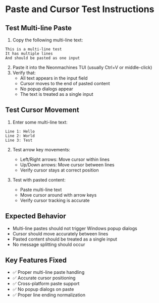 # Paste and Cursor Test Instructions

## Test Multi-line Paste
1. Copy the following multi-line text:
```
This is a multi-line test
It has multiple lines
And should be pasted as one input
```

2. Paste it into the Neonmachines TUI (usually Ctrl+V or middle-click)
3. Verify that:
   - All text appears in the input field
   - Cursor moves to the end of pasted content
   - No popup dialogs appear
   - The text is treated as a single input

## Test Cursor Movement
1. Enter some multi-line text:
```
Line 1: Hello
Line 2: World
Line 3: Test
```

2. Test arrow key movements:
   - Left/Right arrows: Move cursor within lines
   - Up/Down arrows: Move cursor between lines
   - Verify cursor stays at correct position

3. Test with pasted content:
   - Paste multi-line text
   - Move cursor around with arrow keys
   - Verify cursor tracking is accurate

## Expected Behavior
- Multi-line pastes should not trigger Windows popup dialogs
- Cursor should move accurately between lines
- Pasted content should be treated as a single input
- No message splitting should occur

## Key Features Fixed
- ✅ Proper multi-line paste handling
- ✅ Accurate cursor positioning
- ✅ Cross-platform paste support
- ✅ No popup dialogs on paste
- ✅ Proper line ending normalization
